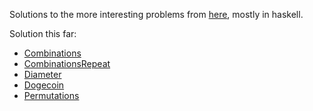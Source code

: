 Solutions to the more interesting problems from [here](https://github.com/Minkov/dmoj-tasks), mostly in haskell.

Solution this far:
- [Combinations](./problems/easy/15combinatorics/01combinations/CombinationsSolution.hs)
- [CombinationsRepeat](./problems/easy/15combinatorics/02combinationsrepeat/CombinationsRepeatSolution.hs)
- [Diameter](./problems/easy/13graphs/03diameter/DiameterSolution.hs)
- [Dogecoin](./problems/easy/14dp/02dogecoin/DogecoinSolution.hs)
- [Permutations](./problems/intermediate/09recursion/01permutations/PermutationsSolution.hs)
